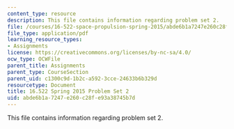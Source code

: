 ```yaml
---
content_type: resource
description: This file contains information regarding problem set 2.
file: /courses/16-522-space-propulsion-spring-2015/abde6b1a7247e260c28fe93a38745b7d_MIT16_522S15_PS2.pdf
file_type: application/pdf
learning_resource_types:
- Assignments
license: https://creativecommons.org/licenses/by-nc-sa/4.0/
ocw_type: OCWFile
parent_title: Assignments
parent_type: CourseSection
parent_uid: c1300c9d-1b2c-a592-3cce-24633b6b329d
resourcetype: Document
title: 16.522 Spring 2015 Problem Set 2
uid: abde6b1a-7247-e260-c28f-e93a38745b7d
---
```

This file contains information regarding problem set 2.